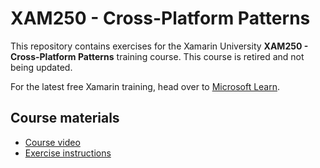 # XAM250 - Cross-Platform Patterns

This repository contains exercises for the Xamarin University **XAM250 - Cross-Platform Patterns** training course. This course is retired and not being updated.

For the latest free Xamarin training, head over to [Microsoft Learn](https://aka.ms/learn-xamarin).

## Course materials

* [Course video](https://youtu.be/qIdg5EdUaBY)
* [Exercise instructions](https://XamarinUniversity.github.io/XAM250/)
